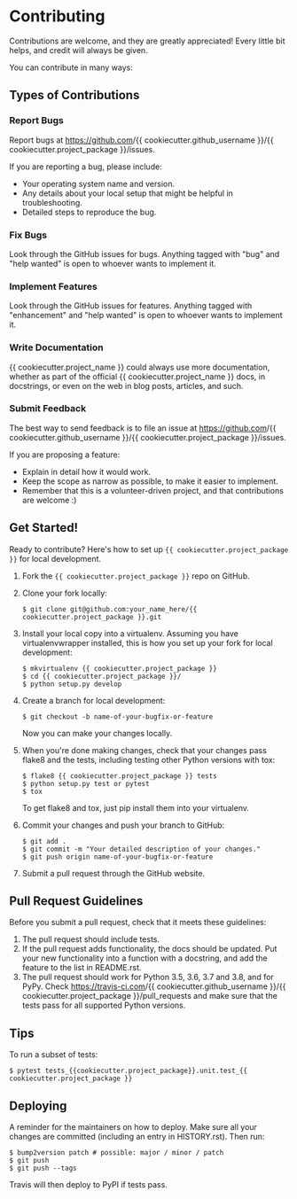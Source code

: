 # Contributing

Contributions are welcome, and they are greatly appreciated! Every little bit
helps, and credit will always be given.

You can contribute in many ways:

## Types of Contributions

### Report Bugs

Report bugs at <https://github.com>/{{ cookiecutter.github_username }}/{{ cookiecutter.project_package }}/issues.

If you are reporting a bug, please include:

- Your operating system name and version.
- Any details about your local setup that might be helpful in troubleshooting.
- Detailed steps to reproduce the bug.

### Fix Bugs

Look through the GitHub issues for bugs. Anything tagged with "bug" and "help
wanted" is open to whoever wants to implement it.

### Implement Features

Look through the GitHub issues for features. Anything tagged with "enhancement"
and "help wanted" is open to whoever wants to implement it.

### Write Documentation

{{ cookiecutter.project_name }} could always use more documentation, whether as part of the
official {{ cookiecutter.project_name }} docs, in docstrings, or even on the web in blog posts,
articles, and such.

### Submit Feedback

The best way to send feedback is to file an issue at <https://github.com>/{{ cookiecutter.github_username }}/{{ cookiecutter.project_package }}/issues.

If you are proposing a feature:

- Explain in detail how it would work.
- Keep the scope as narrow as possible, to make it easier to implement.
- Remember that this is a volunteer-driven project, and that contributions
  are welcome :)

## Get Started!

Ready to contribute? Here's how to set up `{{ cookiecutter.project_package }}` for local development.

1. Fork the `{{ cookiecutter.project_package }}` repo on GitHub.

2. Clone your fork locally:

   ```
   $ git clone git@github.com:your_name_here/{{ cookiecutter.project_package }}.git
   ```

3. Install your local copy into a virtualenv. Assuming you have virtualenvwrapper installed, this is how you set up your fork for local development:

   ```
   $ mkvirtualenv {{ cookiecutter.project_package }}
   $ cd {{ cookiecutter.project_package }}/
   $ python setup.py develop
   ```

4. Create a branch for local development:

   ```
   $ git checkout -b name-of-your-bugfix-or-feature
   ```

   Now you can make your changes locally.

5. When you're done making changes, check that your changes pass flake8 and the
   tests, including testing other Python versions with tox:

   ```
   $ flake8 {{ cookiecutter.project_package }} tests
   $ python setup.py test or pytest
   $ tox
   ```

   To get flake8 and tox, just pip install them into your virtualenv.

6. Commit your changes and push your branch to GitHub:

   ```
   $ git add .
   $ git commit -m "Your detailed description of your changes."
   $ git push origin name-of-your-bugfix-or-feature
   ```

7. Submit a pull request through the GitHub website.

## Pull Request Guidelines

Before you submit a pull request, check that it meets these guidelines:

1. The pull request should include tests.
2. If the pull request adds functionality, the docs should be updated. Put
   your new functionality into a function with a docstring, and add the
   feature to the list in README.rst.
3. The pull request should work for Python 3.5, 3.6, 3.7 and 3.8, and for PyPy. Check
   <https://travis-ci.com>/{{ cookiecutter.github_username }}/{{ cookiecutter.project_package }}/pull_requests
   and make sure that the tests pass for all supported Python versions.

## Tips

To run a subset of tests:

```
$ pytest tests_{{cookiecutter.project_package}}.unit.test_{{ cookiecutter.project_package }}
```

## Deploying

A reminder for the maintainers on how to deploy.
Make sure all your changes are committed (including an entry in HISTORY.rst).
Then run:

```
$ bump2version patch # possible: major / minor / patch
$ git push
$ git push --tags
```

Travis will then deploy to PyPI if tests pass.
